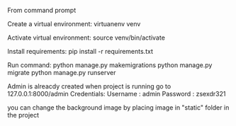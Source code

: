 From command prompt

Create a virtual environment:
virtuanenv venv

Activate virtual environment:
source venv/bin/activate

Install requirements:
pip install -r requirements.txt

Run command:
python manage.py makemigrations
python manage.py migrate
python manage.py runserver 

Admin is alreacdy created when project is running go to 127.0.0.1:8000/admin
Credentials:
Username : admin
Password : zsexdr321











you can change the background image by placing image in "static" folder in the project